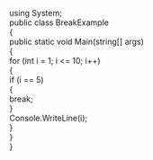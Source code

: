 using System;  
public class BreakExample  
    {  
      public static void Main(string[] args)  
      {  
          for (int i = 1; i <= 10; i++)  
          {  
              if (i == 5)  
              {  
                  break;  
              }  
              Console.WriteLine(i);  
          }  
      }  
   } 
